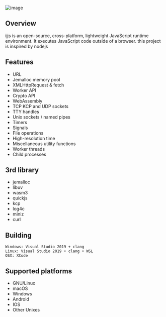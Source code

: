 ![image](https://github.com/MarilynDafa/ijjs/blob/master/logo.png)
## Overview
ijjs is an open-source, cross-platform, lightweight JavaScript runtime environment. It executes JavaScript code outside of a browser.
this project is inspired by nodejs

## Features
- URL
- Jemalloc memory pool
- XMLHttpRequest & fetch
- Worker API
- Crypto API
- WebAssembly 
- TCP KCP and UDP sockets
- TTY handles
- Unix sockets / named pipes
- Timers
- Signals
- File operations
- High-resolution time
- Miscellaneous utility functions
- Worker threads
- Child processes

## 3rd library

- jemalloc
- libuv
- wasm3
- quickjs
- kcp
- log4c
- miniz
- curl

## Building

```
Windows: Visual Studio 2019 + clang
Linux: Visual Studio 2019 + clang + WSL
OSX: XCode
```

## Supported platforms

* GNU/Linux
* macOS
* Windows
* Android
* IOS
* Other Unixes
